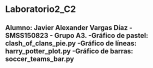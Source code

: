 # Laboratorio2_C2
<h2>Alumno: Javier Alexander Vargas Díaz - SMSS150823 - Grupo A3.
-Gráfico de pastel: clash_of_clans_pie.py
-Gráfico de líneas: harry_potter_plot.py
-Gráfico de barras: soccer_teams_bar.py
</h2>
